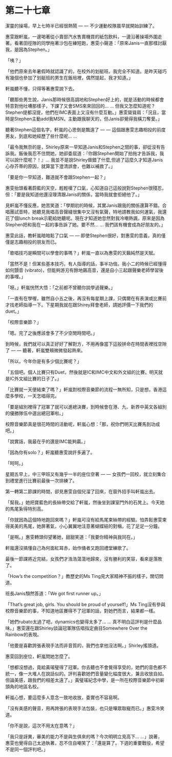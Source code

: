 # 第二十七章

潔靈的操場，早上七時半已經很熱鬧 — — 不少運動校隊晨早就開始訓練了。

惠雯跟軒嵐，一邊喝著從小賣部汽水售賣機買的紙包飲料，一邊沿著操場外圍走著。看著田徑隊的同學拖著沙包在練短跑，惠雯小聲道：「原來Janis一直那樣討厭我，是因為Stephen。」

「咦？」

「他們原來去年暑假時就認識了的，在校外的划艇班。我完全不知道。是昨天碰巧有幾個也參加了划艇班的男生在飯局裡，偶然提起，我才知道。」

軒嵐聽不懂，只得等著惠雯說下去。

「聽那些男生說，Janis那時候很高調地和Stephen好上的，就是活動的時候都會特意對他吐嘈那樣子，下課了又會SMS來來回回的… … 但我又怎麼知道呢？Stephen提都沒提，他們在IMC表面上又沒有什麼互動。」惠雯聳聳肩：「況且，當時是Stephen主動add我MSN，主動跟我聊天的，但Janis卻覺得我橫刀奪愛。」

聽著Stephen這個名字，軒嵐的心思倒是飄遠了 — — 這個跟惠雯志趣相投的前度男友，到底和她經歷了些什麼呢… …

「最令我無奈的是，Shirley原來一早知道Janis和Stephen之間的事，卻從沒有告訴我。飯後我忍不住問她，她卻委屈道：『你跟Stephen開始了拍拖才告訴我，我可以說什麼呢？！』… 我並不是說Shirley做錯了什麼,但過了這麼久才知道Janis心存芥蒂的原因，就算當下澄清誤會，也難以補救了。」

「要是你一早知道，難道就不會跟Stephen一起？」

惠雯抬頭看著蔚藍的天空，輕輕嘆了口氣，心知道自己這般說對Stephen很殘忍，但：「要是我知道他還沒理清跟Janis的關係，當時我就會拒絕他了。」

見軒嵐不懂反應，她苦笑道：「學期初的時候，其實Janis跟我的關係還算不錯。合唱團試音時，她聽見我唱高音聲綫很集中又沒有氣聲，特地請教我如何運氣，我還花了個lunch break示範給她聽呢。現在才知道她忽然對我冷嘲熱諷，原來是因為Stephen把和我在一起的事告訴了她。要不然… … 我們該有機會成為好朋友的。」

惠雯此話，教軒嵐暗暗鬆了口氣 — — 即使Stephen很好，對惠雯的意義，真的僅僅是志趣相投的朋友而已。

「歌唱技巧是瞬間可以學會的事嗎？」軒嵐一直以為惠雯的天籟純然是天賦。

「當然不是！但某些基本技巧，有人指導的話，事半功倍。我小二的時候已經懂得如何顫音 \(vibrato\)，但能夠游刃有餘地飆高音，還是自小三起跟聲樂老師學習後的事哩。」

「呀。」軒嵐恍然大悟：「之前都不曾聽你說學過聲樂。」

「一直有在學喔，雖然自小五之後，再沒有每星期上課，只偶爾在有表演或比賽前才找老師指導一下。下星期我就在跟Shirey拜會老師，請她評價一下我們的duet。」

「校際音樂節？」

「嗯。完了之後應該會多了不少空閒時間吧。」

到時候，我們就可以真正好好了解對方，不用再像當下這般拼命在時間表裡找空隙了 — — 聽著，軒嵐雙頰微微發起熱來。

「所以，今年你是有多少個比賽呢？」

「五個吧。個人比賽只有Duet，然後就是IC和IMC中文和外文組的比賽。明天就是IC外文組比賽的日子了。」

「比賽就一天便結束了嗎？」軒嵐對校際音樂節的流程一無所知，只是想，香港這麼多學校，一天怎唱得完。

「要是組別裡得了冠軍了就可以進總決賽，到時候會在港、九、新界中英文各組別的優勝隊伍中選出總冠軍啦。」

校際音樂節真是很花時間的活動呢，軒嵐心想：「那，祝你們明天比賽馬到功成吧。」

「說實話，我最在乎的還是IMC能夠贏。」

「因為你有solo？」軒嵐聽惠雯說許多遍了。

「呵呵。」

星期五早上，中三甲班又有幾乎一半的座位空著 — — 女孩們一回校，就立刻集合到禮堂進行比賽前最後一次排練了。

第一轉第二節課的時間，卻見惠雯自個兒溜了回來，在窗外招手叫軒嵐出去。

「幫我。」她把寶藍色的長絲帶交給了軒嵐，然後坐到課室門外的石凳上。今天她的馬尾紥得特別高。

「你就因為這個特地跑回來嗎？」軒嵐可沒有給馬尾束絲帶的經驗。怕弄鬆惠雯束得美美的馬尾，她屏著氣，小心翼翼地注意著蝴蝶結的對稱，花了足足一分鐘。

「是啊。」惠雯轉頭仰望著她，甜甜笑道：「我要你精神與我同在。」

軒嵐還沒搞懂自己為何面紅耳赤，始作俑者又跑回禮堂練歌了。

最後一節課將近完結，女孩們才浩浩蕩蕩地歸來，沒有勝利的笑容，看來是落敗了。

「How’s the competition？」教歷史的Ms Ting見大家精神不振的樣子，關切問道。

班長Janis頹然答道：「We got first runner up。」

「That’s great job, girls. You should be proud of yourself!」Ms Ting沒有參與校際音樂節的事，不知道地區賽得不了冠軍的話，對她們而言，結果都一樣。

「她們rubato太過了吧，dynamics也變得太多了… … 真不明白這評判是什麼品味。」惠雯還在跟Shirley談論冠軍隊伍唱指定曲目Somewhere Over the Rainbow的表現。

「他要是喜歡誇張表現手法而非音質的，我們也拿他沒法啊。」Shirley搖頭道。

惠雯回到座位，軒嵐問她怎麼了。

「想都沒想過，竟給黃瑤璧得了冠軍。你去聽也不會覺得享受的，她們的音色都不統一，像一大堆人在說話似的。評判喜歡她們音量變化幅度很大，兼且收放自如。但論美感，跟我們的相差太遠了。」黃璧瑤紀念中學，是一所在校際音樂節中初嶄頭角的地區名校。

軒嵐心想，要這麼多人意念一致地收放，委實也不容易啊。

「沒有美感的聲音，用再誇張的表現手法包裝，也只是嘩眾取寵而已。」惠雯冷笑道。

「你不是說，這次不用太在意嗎？」

「我只是訝異，審美的能力不是與生俱來的嗎？今次明明立見高下… …」說著，惠雯也覺得自己太過執著，忍不住自嘲笑了：「還是算了。下週的重要戰役，希望不是同一個評判吧。」

